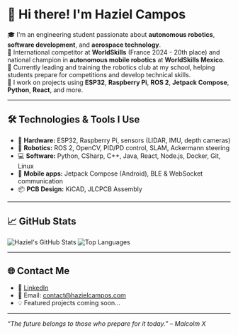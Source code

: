 # 👋 Hi there! I'm Haziel Campos

🎓 I'm an engineering student passionate about **autonomous robotics**, **software development**, and **aerospace technology**.  
🚀 International competitor at **WorldSkills** (France 2024 - 20th place) and national champion in **autonomous mobile robotics** at **WorldSkills Mexico**.  
🤖 Currently leading and training the robotics club at my school, helping students prepare for competitions and develop technical skills.  
🔧 I work on projects using **ESP32**, **Raspberry Pi**, **ROS 2**, **Jetpack Compose**, **Python**, **React**, and more.

---

## 🛠️ Technologies & Tools I Use
- 🔌 **Hardware:** ESP32, Raspberry Pi, sensors (LIDAR, IMU, depth cameras)
- 🤖 **Robotics:** ROS 2, OpenCV, PID/PD control, SLAM, Ackermann steering
- 💻 **Software:** Python, CSharp, C++, Java, React, Node.js, Docker, Git, Linux
- 📱 **Mobile apps:** Jetpack Compose (Android), BLE & WebSocket communication
- 📦 **PCB Design:** KiCAD, JLCPCB Assembly

---

## 📈 GitHub Stats
![Haziel's GitHub Stats](https://github-readme-stats.vercel.app/api?username=hazielcampos&show_icons=true&theme=radical)
![Top Languages](https://github-readme-stats.vercel.app/api/top-langs/?username=hazielcampos&layout=compact&theme=radical)

---

## 🌐 Contact Me
- 💬 [LinkedIn](https://www.linkedin.com/in/hazielvds/)
- 📧 Email: contact@hazielcampos.com
- 💡 Featured projects coming soon...

---

*“The future belongs to those who prepare for it today.” – Malcolm X*
